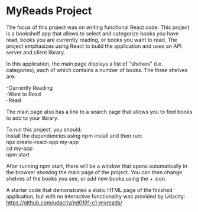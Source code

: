 # MyReads Project

The focus of this project was on writing functional React code. This project is a bookshelf app that allows to select and categorize books you have read, books you are currently reading, or books you want to read. The project emphasizes using React to build the application and uses an API server and client library.

In this application, the main page displays a list of "shelves" (i.e. categories), each of which contains a number of books. The three shelves are:

-Currently Reading  
-Want to Read  
-Read

The main page also has a link to a search page that allows you to find books to add to your library.

To run this project, you should:  
Install the dependencies using npm install and then run:  
npx create-react-app my-app  
cd my-app  
npm start

After running npm start, there will be a window that opens automatically in the browser showing the main page of the project. You can then change shelves of the books you see, or add new books using the + icon.

A starter code that demonstrates a static HTML page of the finished application, but with no interactive functionality was provided by Udacity:  
https://github.com/udacity/nd0191-c1-myreads/